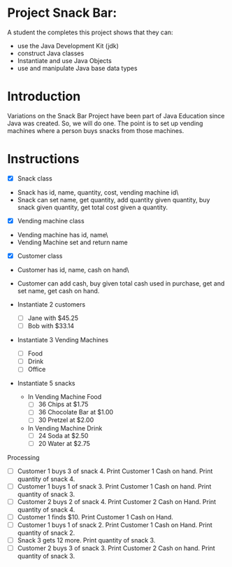 # Project Snack Bar:

A student the completes this project shows that they can:

* use the Java Development Kit (jdk)
* construct Java classes
* Instantiate and use Java Objects
* use and manipulate Java base data types

# Introduction

Variations on the Snack Bar Project have been part of Java Education 
since Java was created. So, we will do one. The point is to set up 
vending machines where a person buys snacks from those machines.

# Instructions

- [x] Snack class
* Snack has id, name, quantity, cost, vending machine id\
* Snack can set name, get quantity, add quantity given quantity, buy snack given quantity, get total cost given a quantity.

- [x] Vending machine class
* Vending machine has id, name\
* Vending Machine set and return name

- [x] Customer class
* Customer has id, name, cash on hand\
* Customer can add cash, buy given total cash used in purchase, get and set name, get cash on hand.  

* Instantiate 2 customers
    - [ ] Jane with $45.25
    - [ ] Bob with $33.14
* Instantiate 3 Vending Machines
    - [ ] Food
    - [ ] Drink
    - [ ] Office
* Instantiate 5 snacks
    * In Vending Machine Food
        - [ ] 36 Chips at $1.75
        - [ ] 36 Chocolate Bar at $1.00
        - [ ] 30 Pretzel at $2.00
    * In Vending Machine Drink
        - [ ] 24 Soda at $2.50
        - [ ] 20 Water at $2.75
	
Processing

- [ ] Customer 1 buys 3 of snack 4. Print Customer 1 Cash on hand. Print quantity of snack 4.
- [ ] Customer 1 buys 1 of snack 3. Print Customer 1 Cash on hand. Print quantity of snack 3.
- [ ] Customer 2 buys 2 of snack 4. Print Customer 2 Cash on Hand. Print quantity of snack 4.
- [ ] Customer 1 finds $10. Print Customer 1 Cash on Hand.
- [ ] Customer 1 buys 1 of snack 2. Print Customer 1 Cash on Hand. Print quantity of snack 2.
- [ ] Snack 3 gets 12 more. Print quantity of snack 3.
- [ ] Customer 2 buys 3 of snack 3. Print Customer 2 Cash on hand. Print quantity of snack 3.
